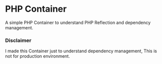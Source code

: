 # PHP Container

A simple PHP Container to understand PHP Reflection and dependency management.

### Disclaimer
I made this Container just to understand dependency management, This is not for production environment.
